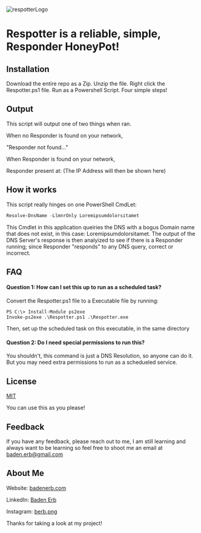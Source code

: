 ![respotterLogo](https://github.com/badenerb/Respotter/assets/97712507/ab9f36e2-de4c-47e1-b227-7d0c502d3b82)

# Respotter is a reliable, simple, Responder HoneyPot!

## Installation
Download the entire repo as a Zip. Unzip the file. Right click the Respotter.ps1 file. Run as a Powershell Script. Four simple steps!

## Output
This script will output one of two things when ran. 

When no Responder is found on your network, 

"Responder not found..."

When Responder is found on your network, 

Responder present at: (The IP Address will then be shown here)

## How it works
This script really hinges on one PowerShell CmdLet:
```PowerShell
Resolve-DnsName -LlmnrOnly Loremipsumdolorsitamet
```
This Cmdlet in this application queiries the DNS with a bogus Domain name that does not exist, in this case: Loremipsumdolorsitamet. The output of the DNS Server's response is then analyized to see if there is a Responder running; since Responder "responds" to any DNS query, correct or incorrect.

## FAQ

#### Question 1: How can I set this up to run as a scheduled task?

Convert the Respotter.ps1 file to a Executable file by running: 

    PS C:\> Install-Module ps2exe
    Invoke-ps2exe .\Respotter.ps1 .\Respotter.exe
Then, set up the scheduled task on this executable, in the same directory

#### Question 2: Do I need special permissions to run this?

You shouldn't, this command is just a DNS Resolution, so anyone can do it. But you may need extra permissions to run as a schedueled service.




## License

[MIT](https://choosealicense.com/licenses/mit/) 

You can use this as you please!


## Feedback

If you have any feedback, please reach out to me, I am still learning and always want to be learning so feel free to shoot me an email at baden.erb@gmail.com


## About Me

Website: [badenerb.com](https://badenerb.com) 

LinkedIn: [Baden Erb](https://www.linkedin.com/in/badenerb/)

Instagram: [berb.png](https://www.instagram.com/berb.png)

Thanks for taking a look at my project!